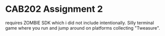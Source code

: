 # CAB202 Assignment 2
requires ZOMBIE SDK which i did not include intentionally.
Silly terminal game where you run and jump around on platforms collecting "Tweasure".
